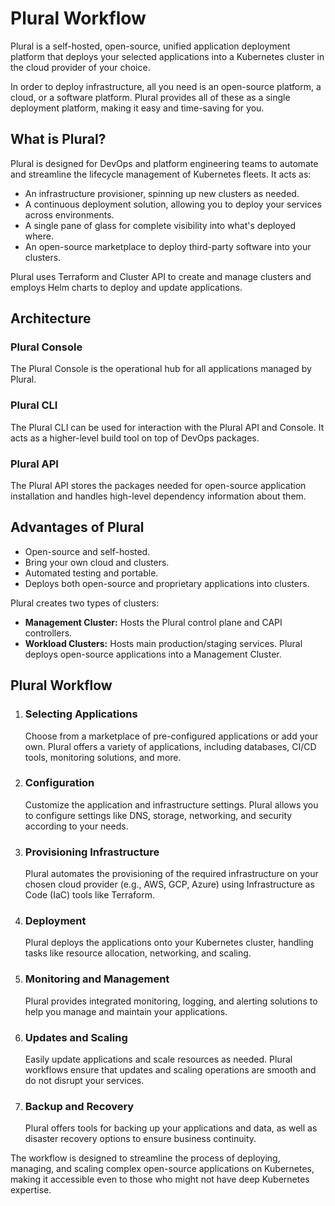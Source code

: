 <!DOCTYPE html>
<html lang="en">
<head>
    <meta charset="UTF-8">
    
</head>
<body>

<!-- Heading -->
<h1>Plural Workflow</h1>

<!-- Introduction -->
<p>Plural is a self-hosted, open-source, unified application deployment platform that deploys your selected applications into a Kubernetes cluster in the cloud provider of your choice.</p>
<p>In order to deploy infrastructure, all you need is an open-source platform, a cloud, or a software platform. Plural provides all of these as a single deployment platform, making it easy and time-saving for you.</p>

<!-- Subheading -->
<h2>What is Plural?</h2>

<!-- Paragraph -->
<p>Plural is designed for DevOps and platform engineering teams to automate and streamline the lifecycle management of Kubernetes fleets. It acts as:</p>
<ul>
    <li>An infrastructure provisioner, spinning up new clusters as needed.</li>
    <li>A continuous deployment solution, allowing you to deploy your services across environments.</li>
    <li>A single pane of glass for complete visibility into what's deployed where.</li>
    <li>An open-source marketplace to deploy third-party software into your clusters.</li>
</ul>
<p>Plural uses Terraform and Cluster API to create and manage clusters and employs Helm charts to deploy and update applications.</p>

<!-- Subheading -->
<h2>Architecture</h2>

<!-- Subheading -->
<h3>Plural Console</h3>
<p>The Plural Console is the operational hub for all applications managed by Plural.</p>

<!-- Subheading -->
<h3>Plural CLI</h3>
<p>The Plural CLI can be used for interaction with the Plural API and Console. It acts as a higher-level build tool on top of DevOps packages.</p>

<!-- Subheading -->
<h3>Plural API</h3>
<p>The Plural API stores the packages needed for open-source application installation and handles high-level dependency information about them.</p>

<!-- Subheading -->
<h2>Advantages of Plural</h2>

<!-- Paragraph -->
<ul>
    <li>Open-source and self-hosted.</li>
    <li>Bring your own cloud and clusters.</li>
    <li>Automated testing and portable.</li>
    <li>Deploys both open-source and proprietary applications into clusters.</li>
</ul>
<p>Plural creates two types of clusters:</p>
<ul>
    <li><strong>Management Cluster:</strong> Hosts the Plural control plane and CAPI controllers.</li>
    <li><strong>Workload Clusters:</strong> Hosts main production/staging services. Plural deploys open-source applications into a Management Cluster.</li>
</ul>

<!-- Subheading -->
<h2>Plural Workflow</h2>

<!-- Steps List -->
<ol>
    <li>
        <h3>Selecting Applications</h3>
        <p>Choose from a marketplace of pre-configured applications or add your own. Plural offers a variety of applications, including databases, CI/CD tools, monitoring solutions, and more.</p>
    </li>
    <li>
        <h3>Configuration</h3>
        <p>Customize the application and infrastructure settings. Plural allows you to configure settings like DNS, storage, networking, and security according to your needs.</p>
    </li>
    <li>
        <h3>Provisioning Infrastructure</h3>
        <p>Plural automates the provisioning of the required infrastructure on your chosen cloud provider (e.g., AWS, GCP, Azure) using Infrastructure as Code (IaC) tools like Terraform.</p>
    </li>
    <li>
        <h3>Deployment</h3>
        <p>Plural deploys the applications onto your Kubernetes cluster, handling tasks like resource allocation, networking, and scaling.</p>
    </li>
    <li>
        <h3>Monitoring and Management</h3>
        <p>Plural provides integrated monitoring, logging, and alerting solutions to help you manage and maintain your applications.</p>
    </li>
    <li>
        <h3>Updates and Scaling</h3>
        <p>Easily update applications and scale resources as needed. Plural workflows ensure that updates and scaling operations are smooth and do not disrupt your services.</p>
    </li>
    <li>
        <h3>Backup and Recovery</h3>
        <p>Plural offers tools for backing up your applications and data, as well as disaster recovery options to ensure business continuity.</p>
    </li>
</ol>

<p>The workflow is designed to streamline the process of deploying, managing, and scaling complex open-source applications on Kubernetes, making it accessible even to those who might not have deep Kubernetes expertise.</p>

</body>
</html>
